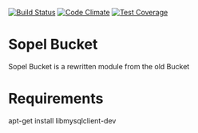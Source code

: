 [![Build Status](https://travis-ci.org/RustyBower/sopel-bucket.svg?branch=master)](https://travis-ci.org/RustyBower/sopel-bucket)
[![Code Climate](https://codeclimate.com/github/RustyBower/sopel-bucket/badges/gpa.svg)](https://codeclimate.com/github/rustybower/sopel-bucket)
[![Test Coverage](https://codeclimate.com/github/RustyBower/sopel-bucket/badges/coverage.svg)](https://codeclimate.com/github/rustybower/sopel-bucket/coverage)


# Sopel Bucket

Sopel Bucket is a rewritten module from the old Bucket

# Requirements

apt-get install libmysqlclient-dev
